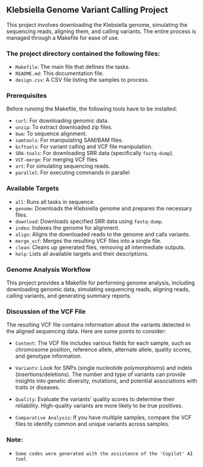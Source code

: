 
## Klebsiella Genome Variant Calling Project

This project involves downloading the Klebsiella genome, simulating the sequencing reads, aligning them, and calling variants. The entire process is managed through a Makefile for ease of use.


### The project directory contained the following files:

- `Makefile`: The main file that defines the tasks.
- `README.md`: This documentation file.
- `design.csv`: A CSV file listing the samples to process.

### Prerequisites
Before running the Makefile, the following tools have to be installed:
- `curl`: For downloading genomic data.
- `unzip`: To extract downloaded zip files.
- `bwa`: To sequence alignment.
- `samtools`: For manipulating SAM/BAM files.
- `bcftools`: For variant calling and VCF file manipulation.
- `SRA-tools`: For downloading SRR data (specifically `fastq-dump`).
- `VCF-merge`: For merging VCF files
- `art`: For simulating sequencing reads.
- `parallel`: For executing commands in parallel



### Available Targets

- `all`: Runs all tasks in sequence.
- `genome`: Downloads the Klebsiella genome and prepares the necessary files.
- `download`: Downloads specified SRR data using `fastq-dump`.
- `index`: Indexes the genome for alignment.
- `align`: Aligns the downloaded reads to the genome and calls variants.
- `merge_vcf`: Merges the resulting VCF files into a single file.
- `clean`: Cleans up generated files, removing all intermediate outputs.
- `help`: Lists all available targets and their descriptions.

### Genome Analysis Workflow

This project provides a Makefile for performing genome analysis, including downloading genomic data, simulating sequencing reads, aligning reads, calling variants, and generating summary reports.


### Discussion of the VCF File
The resulting VCF file contains information about the variants detected in the aligned sequencing data. Here are some points to consider:

- `Content`: The VCF file includes various fields for each sample, such as chromosome position, reference allele, alternate allele, quality scores, and genotype information.
  
- `Variants`: Look for SNPs (single nucleotide polymorphisms) and indels (insertions/deletions). The number and type of variants can provide insights into genetic diversity, mutations, and potential associations with traits or diseases.
  
- `Quality`: Evaluate the variants' quality scores to determine their reliability. High-quality variants are more likely to be true positives.
- `Comparative Analysis`: If you have multiple samples, compare the VCF files to identify common and unique variants across samples.

### Note:
- `Some codes were generated with the assistance of the 'Copilot' AI tool`
